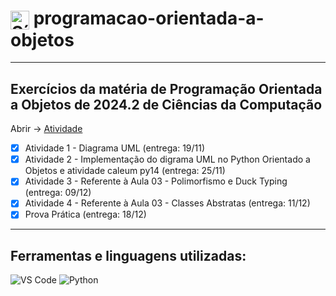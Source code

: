 <h1>
  <img src="https://cdn.jsdelivr.net/gh/devicons/devicon/icons/python/python-original.svg" alt="Símbolo Python" width="30" style="vertical-align: middle;">
  programacao-orientada-a-objetos
</h1>

***
## Exercícios da matéria de Programação Orientada a Objetos de 2024.2 de Ciências da Computação
Abrir -> [Atividade](https://github.com/thetwelvedev/programacao-orientada-a-objetos/tree/main/Atividades)
- [x] Atividade 1 - Diagrama UML (entrega: 19/11)
- [x] Atividade 2 - Implementação do digrama UML no Python Orientado a Objetos e atividade caleum py14 (entrega: 25/11)
- [x] Atividade 3 - Referente à Aula 03 - Polimorfismo e Duck Typing (entrega: 09/12)
- [x] Atividade 4 - Referente à Aula 03 - Classes Abstratas (entrega: 11/12)
- [x] Prova Prática (entrega: 18/12)

***

## Ferramentas e linguagens utilizadas:
<div>
<img src="https://img.shields.io/badge/-VS%20Code-007ACC?logo=visual-studio-code&logoColor=white&style=flat" alt="VS Code">
<img src="https://img.shields.io/badge/-Python-3776AB?logo=python&logoColor=white&style=flat" alt="Python">
</div>
